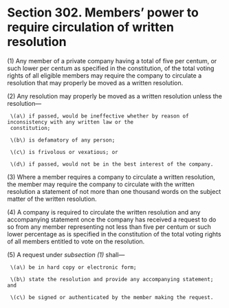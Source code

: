 # Section 302. Members’ power to require circulation of written resolution

\(1\) Any member of a private company having a total of five per centum, or such lower per centum as specified in the constitution, of the total voting rights of all eligible members may require the company to circulate a resolution that may properly be moved as a written resolution.

\(2\) Any resolution may properly be moved as a written resolution unless the resolution—

     \(a\) if passed, would be ineffective whether by reason of inconsistency with any written law or the  
     constitution;

     \(b\) is defamatory of any person;

     \(c\) is frivolous or vexatious; or

     \(d\) if passed, would not be in the best interest of the company.

\(3\) Where a member requires a company to circulate a written resolution, the member may require the company to circulate with the written resolution a statement of not more than one thousand words on the subject matter of the written resolution.

\(4\) A company is required to circulate the written resolution and any accompanying statement once the company has received a request to do so from any member representing not less than five per centum or such lower percentage as is specified in the constitution of the total voting rights of all members entitled to vote on the resolution.

\(5\) A request under _subsection \(1\)_ shall—

     \(a\) be in hard copy or electronic form;

     \(b\) state the resolution and provide any accompanying statement; and

     \(c\) be signed or authenticated by the member making the request.

